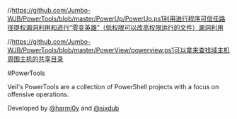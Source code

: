 //https://github.com/Jumbo-WJB/PowerTools/blob/master/PowerUp/PowerUp.ps1利用进行程序可信任路径提权漏洞利用和进行“零变英雄”（低权限可以改高权限运行的文件）漏洞利用

//https://github.com/Jumbo-WJB/PowerTools/blob/master/PowerView/powerview.ps1可以拿来查找域主机周围主机的共享目录

#PowerTools

Veil's PowerTools are a collection of PowerShell projects with a focus
on offensive operations.

Developed by [@harmj0y](https://twitter.com/harmj0y) and [@sixdub](https://twitter.com/sixdub)
